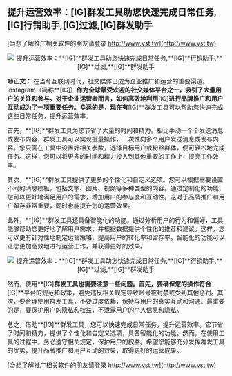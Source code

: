 ## **提升运营效率：**[IG]**群发工具助您快速完成日常任务,**[IG]**行销助手,**[IG]**过滤,**[IG]**群发助手**

[😍想了解推广相关软件的朋友请登录 http://www.vst.tw](http://www.vst.tw)

 <center><img src="https://vst.tw/MP4/tuiguang/png/1.png" alt="提升运营效率：**[IG]**群发工具助您快速完成日常任务,**[IG]**行销助手,**[IG]**过滤,**[IG]**群发助手"></center>

**😄正文：**
在当今互联网时代，社交媒体已成为企业推广和运营的重要渠道。Instagram（简称**[IG]**）作为全球最受欢迎的社交媒体平台之一，吸引了大量用户的关注和参与。对于企业运营者而言，如何高效地利用**[IG]**进行品牌推广和用户互动成为了一项重要任务。幸运的是，现在有**[IG]**群发工具可以帮助您快速完成这些日常任务，提升运营效率。

首先，**[IG]**群发工具为您节省了大量的时间和精力。相比手动一个个发送消息或发布内容，群发工具可以实现批量操作，一次性向多个用户发送消息或发布内容。您只需在工具中设置好相关参数，选择目标用户或粉丝群体，便可轻松地完成任务。这样，您可以将更多的时间和精力投入到其他重要的工作上，提高工作效率。

其次，**[IG]**群发工具提供了更多的个性化和自定义选项。您可以根据需要设置不同的消息模板，包括文字、图片、视频等多种类型的内容。通过定制化的功能，您可以更好地满足用户的需求，增加用户的参与度和互动性。这对于品牌推广和用户留存非常重要，同时也能提升您的运营效果。

此外，**[IG]**群发工具还具备智能化的功能。通过分析用户的行为和偏好，工具能够帮助您更好地了解用户需求，并根据数据提供个性化的推荐和建议。这样，您可以更有针对性地制定运营策略，提高用户的转化率和留存率。智能化的功能可以让您更加高效地进行运营工作，并获得更好的效果。

 <center><img src="https://vst.tw/MP4/tuiguang/png/3.png" alt="提升运营效率：**[IG]**群发工具助您快速完成日常任务,**[IG]**行销助手,**[IG]**过滤,**[IG]**群发助手"></center>

然而，使用**[IG]**群发工具也需要注意一些问题。首先，要确保您的操作符合**[IG]**平台的规范和政策，避免违反相关规定导致账号被封禁或受到其他惩罚。其次，要合理使用群发工具，不要过度依赖，保持与用户的真实互动和沟通。最重要的是，要保护用户的隐私和权益，不泄露用户的个人信息和隐私。

总之，借助**[IG]**群发工具，您可以快速完成日常任务，提升运营效率。它节省了时间和精力，提供了个性化和自定义选项，具备智能化的功能。然而，在使用工具的过程中，务必遵守相关规定，保护用户的权益。希望您能够充分发挥群发工具的优势，提升品牌推广和用户互动的效果，取得更好的运营成果。

[😍想了解推广相关软件的朋友请登录 http://www.vst.tw](http://www.vst.tw)




